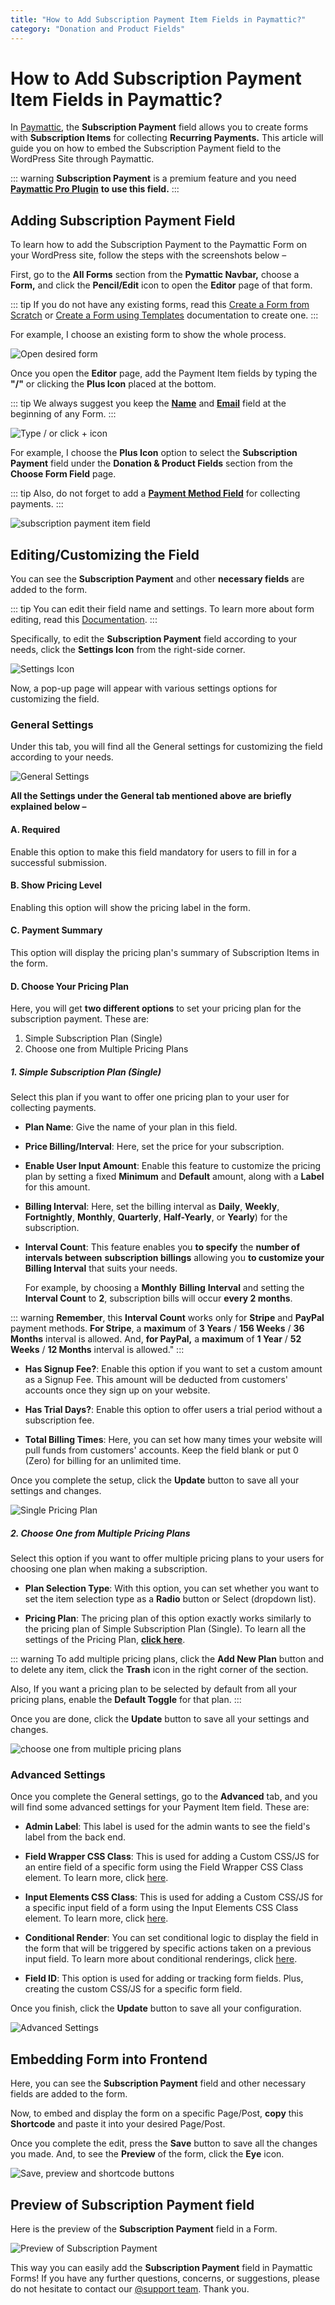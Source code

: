 ```yaml
---
title: "How to Add Subscription Payment Item Fields in Paymattic?"
category: "Donation and Product Fields"
---
```


# How to Add Subscription Payment Item Fields in Paymattic?

In [Paymattic](https://paymattic.com/), the **Subscription Payment** field allows you to create forms with **Subscription Items** for collecting **Recurring Payments.** This article will guide you on how to embed the Subscription Payment field to the WordPress Site through Paymattic.

::: warning
**Subscription Payment** is a premium feature and you need [**Paymattic Pro Plugin**](./how-to-install-and-activate-paymattic-in-wordpress.md#1-toc-title) **to use this field.**
:::

## Adding Subscription Payment Field

To learn how to add the Subscription Payment to the Paymattic Form on your WordPress site, follow the steps with the screenshots below –  

First, go to the **All Forms** section from the **Pymattic Navbar,** choose a **Form,** and click the **Pencil/Edit** icon to open the **Editor** page of that form.

::: tip
If you do not have any existing forms, read this [Create a Form from Scratch](./how-to-create-a-form-from-scratch-with-paymattic.md) or [Create a Form using Templates](./simple-form-templates.md) documentation to create one.
:::

For example, I choose an existing form to show the whole process.

![Open desired form](../public/images/donation-and-product-fields/how-to-add-susbcription-payment-item-fields-in-paymattic/1.-Open-desired-form-1-scaled.webp)

Once you open the **Editor** page, add the Payment Item fields by typing the **"/"** or clicking the **Plus Icon** placed at the bottom.

::: tip
We always suggest you keep the [**Name**](./how-to-use-general-form-input-fields-in-wordpress-with-paymattic.md#5-toc-title) and [**Email**](./how-to-use-general-form-input-fields-in-wordpress-with-paymattic.md#6-toc-title) field at the beginning of any Form.
:::

![Type / or click + icon](../public/images/donation-and-product-fields/how-to-add-susbcription-payment-item-fields-in-paymattic/2.-Type-or-click-icon-1.webp)

For example, I choose the **Plus Icon** option to select the **Subscription Payment** field under the **Donation & Product Fields** section from the **Choose Form Field** page.

::: tip
Also, do not forget to add a [**Payment Method Field**](./how-to-use-the-payment-method-fields-section.md) for collecting payments.
:::

![subscription payment item field](../public/images/donation-and-product-fields/how-to-add-susbcription-payment-item-fields-in-paymattic/3.-subscription-payment-item-field.webp)

## Editing/Customizing the Field

You can see the **Subscription Payment** and other **necessary fields** are added to the form.

::: tip
You can edit their field name and settings. To learn more about form editing, read this [Documentation](./how-to-edit-forms-in-wordpress-with-paymattic.md).
:::

Specifically, to edit the **Subscription Payment** field according to your needs, click the **Settings Icon** from the right-side corner. 

![Settings Icon](../public/images/donation-and-product-fields/how-to-add-susbcription-payment-item-fields-in-paymattic/4.-Settings-Icon-1.webp)

Now, a pop-up page will appear with various settings options for customizing the field. 

### General Settings 

Under this tab, you will find all the General settings for customizing the field according to your needs.

![General Settings](../public/images/donation-and-product-fields/how-to-add-susbcription-payment-item-fields-in-paymattic/5.-General-Settings-1-1.webp)

**All the Settings under the General tab mentioned above are briefly explained below –**

#### A. Required

Enable this option to make this field mandatory for users to fill in for a successful submission. 

#### B. Show Pricing Level 

Enabling this option will show the pricing label in the form.

#### C. Payment Summary 

This option will display the pricing plan's summary of Subscription Items in the form.

#### D. Choose Your Pricing Plan

Here, you will get **two different options** to set your pricing plan for the subscription payment. These are:

1. Simple Subscription Plan (Single)
2. Choose one from Multiple Pricing Plans

##### 1. Simple Subscription Plan (Single)

Select this plan if you want to offer one pricing plan to your user for collecting payments.

- **Plan Name**: Give the name of your plan in this field.

- **Price Billing/Interval**: Here, set the price for your subscription.

- **Enable User Input Amount**: Enable this feature to customize the pricing plan by setting a fixed **Minimum** and **Default** amount, along with a **Label** for this amount. 

- **Billing Interval**: Here, set the billing interval as **Daily**, **Weekly**, **Fortnightly**, **Monthly**, **Quarterly**, **Half-Yearly**, or **Yearly**) for the subscription.

- **Interval Count**: This feature enables you **to specify** the **number of intervals between** **subscription billings** allowing you **to customize your Billing Interval** that suits your needs.

  For example, by choosing a **Monthly** **Billing** **Interval** and setting the **Interval Count** to **2**, subscription bills will occur **every 2 months**.

::: warning
**Remember**, this **Interval Count** works only for **Stripe** and **PayPal** payment methods. **For Stripe**, a **maximum** of **3 Years** / **156 Weeks** / **36 Months** interval is allowed. And, **for PayPal,** a **maximum** of **1 Year** / **52 Weeks** / **12 Months** interval is allowed."
:::

- **Has Signup Fee?**: Enable this option if you want to set a custom amount as a Signup Fee. This amount will be deducted from customers' accounts once they sign up on your website.

- **Has Trial Days?**: Enable this option to offer users a trial period without a subscription fee.

- **Total Billing Times**: Here, you can set how many times your website will pull funds from customers' accounts. Keep the field blank or put 0 (Zero) for billing for an unlimited time.

Once you complete the setup, click the **Update** button to save all your settings and changes.

![Single Pricing Plan](../public/images/donation-and-product-fields/how-to-add-susbcription-payment-item-fields-in-paymattic/6.-Single-Pricing-Plan-1.webp)

##### 2. Choose One from Multiple Pricing Plans

Select this option if you want to offer multiple pricing plans to your users for choosing one plan when making a subscription. 

- **Plan Selection Type**: With this option, you can set whether you want to set the item selection type as a **Radio** button or Select (dropdown list).

- **Pricing Plan**: The pricing plan of this option exactly works similarly to the pricing plan of Simple Subscription Plan (Single). To learn all the settings of the Pricing Plan, [**click here**](./how-to-add-susbcription-payment-item-fields-in-paymattic.md#7-toc-title).

::: warning
To add multiple pricing plans, click the **Add New Plan** button and to delete any item, click the **Trash** icon in the right corner of the section.

Also, If you want a pricing plan to be selected by default from all your pricing plans, enable the **Default Toggle** for that plan.
:::

Once you are done, click the **Update** button to save all your settings and changes.

![choose one from multiple pricing plans](../public/images/donation-and-product-fields/how-to-add-susbcription-payment-item-fields-in-paymattic/7.-choose-one-from-multiple-pricing-plans-1.webp)

### Advanced Settings 

Once you complete the General settings, go to the **Advanced** tab, and you will find some advanced settings for your Payment Item field. These are:

- **Admin Label**: This label is used for the admin wants to see the field's label from the back end.

- **Field Wrapper CSS Class**: This is used for adding a Custom CSS/JS for an entire field of a specific form using the Field Wrapper CSS Class element. To learn more, click [here](./how-to-create-custom-css-js-in-wordpress-with-paymattic.md).

- **Input Elements CSS Class**: This is used for adding a Custom CSS/JS for a specific input field of a form using the Input Elements CSS Class element. To learn more, click [here](./how-to-create-custom-css-js-in-wordpress-with-paymattic.md).

- **Conditional Render**: You can set conditional logic to display the field in the form that will be triggered by specific actions taken on a previous input field. To learn more about conditional renderings, click [here](./how-to-use-conditional-logic-in-form-fields-with-paymattic.md).

- **Field ID**: This option is used for adding or tracking form fields. Plus, creating the custom CSS/JS for a specific form field.

Once you finish, click the **Update** button to save all your configuration. 

![Advanced Settings](../public/images/donation-and-product-fields/how-to-add-susbcription-payment-item-fields-in-paymattic/8.-Advanced-Settings.webp)

## Embedding Form into Frontend

Here, you can see the **Subscription Payment** field and other necessary fields are added to the form.

Now, to embed and display the form on a specific Page/Post, **copy** this **Shortcode** and paste it into your desired Page/Post.

Once you complete the edit, press the **Save** button to save all the changes you made.
And, to see the **Preview** of the form, click the **Eye** icon.

![Save, preview and shortcode buttons](../public/images/donation-and-product-fields/how-to-add-susbcription-payment-item-fields-in-paymattic/9.-Save-preview-and-shortcode-buttons.webp)

## Preview of Subscription Payment field

Here is the preview of the **Subscription Payment** field in a Form.

![Preview of Subscription Payment](../public/images/donation-and-product-fields/how-to-add-susbcription-payment-item-fields-in-paymattic/10.-Preview-of-Subscription-Payment.webp)

This way you can easily add the **Subscription Payment** field in Paymattic Forms!
If you have any further questions, concerns, or suggestions, please do not hesitate to contact our [@support team](https://wpmanageninja.com/support-tickets/). Thank you.